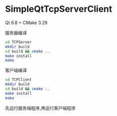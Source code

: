 # SimpleQtTcpServerClient



Qt 6.8  + CMake 3.29



服务器编译

```sh
cd TCPServer
mkdir build
cd build && cmake ..
make install
make
```



客户端编译

```sh
cd TCPClient
mkdir build
cd build && cmake ..
make install
make
```

先运行服务端程序,再运行客户端程序